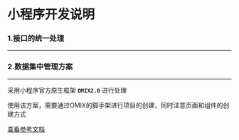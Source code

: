 # 小程序开发说明

### 1.接口的统一处理

----------





### 2.数据集中管理方案

----------

采用小程序官方原生框架 **`OMIX2.0`** 进行处理

使用该方案，需要通过OMIX的脚手架进行项目的创建，同时注意页面和组件的创建方式

[查看参考文档](https://github.com/Tencent/omi/tree/master/packages/omix)

